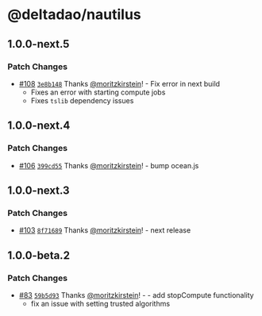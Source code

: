 # @deltadao/nautilus

## 1.0.0-next.5

### Patch Changes

- [#108](https://github.com/deltaDAO/nautilus/pull/108) [`3e8b148`](https://github.com/deltaDAO/nautilus/commit/3e8b1484fa5656a0a46fc818ca118dfda32786fc) Thanks [@moritzkirstein](https://github.com/moritzkirstein)! - Fix error in next build
  - Fixes an error with starting compute jobs
  - Fixes `tslib` dependency issues

## 1.0.0-next.4

### Patch Changes

- [#106](https://github.com/deltaDAO/nautilus/pull/106) [`399cd55`](https://github.com/deltaDAO/nautilus/commit/399cd55ead131534f0165ef01f698553cb26290d) Thanks [@moritzkirstein](https://github.com/moritzkirstein)! - bump ocean.js

## 1.0.0-next.3

### Patch Changes

- [#103](https://github.com/deltaDAO/nautilus/pull/103) [`8f71689`](https://github.com/deltaDAO/nautilus/commit/8f71689b3cd4fa02502e01adddfe309afecdf5d2) Thanks [@moritzkirstein](https://github.com/moritzkirstein)! - next release

## 1.0.0-beta.2

### Patch Changes

- [#83](https://github.com/deltaDAO/nautilus/pull/83) [`59b5d93`](https://github.com/deltaDAO/nautilus/commit/59b5d9348ca75300523c9857eba1f99abe441c01) Thanks [@moritzkirstein](https://github.com/moritzkirstein)! - - add stopCompute functionality
  - fix an issue with setting trusted algorithms
